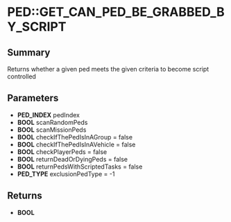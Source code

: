 # PED::GET_CAN_PED_BE_GRABBED_BY_SCRIPT

## Summary
Returns whether a given ped meets the given criteria to become script controlled

## Parameters
* **PED_INDEX** pedIndex
* **BOOL** scanRandomPeds
* **BOOL** scanMissionPeds
* **BOOL** checkIfThePedIsInAGroup = false
* **BOOL** checkIfThePedIsInAVehicle = false
* **BOOL** checkPlayerPeds = false
* **BOOL** returnDeadOrDyingPeds = false
* **BOOL** returnPedsWithScriptedTasks = false
* **PED_TYPE** exclusionPedType = -1

## Returns
* **BOOL**